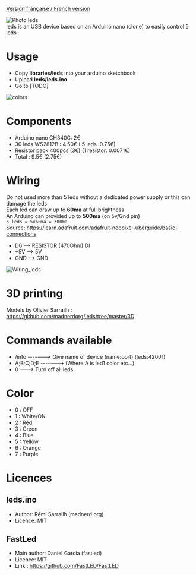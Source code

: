 [Version française / French version](https://github.com/madnerdorg/leds/blob/master/README.fr.MD)

![Photo leds](https://github.com/madnerdorg/leds/raw/master/doc/leds.jpg)   
leds is an USB device based on an Arduino nano (clone) to easily control 5 leds.

# Usage
* Copy **libraries/leds** into your arduino sketchbook
* Upload **leds/leds.ino**
* Go to [TODO]

![colors](https://github.com/madnerdorg/leds/raw/master/doc/leds_colors.png)

# Components
* Arduino nano CH340G: 2€
* 30 leds WS2812B : 4.50€ ( 5 leds :0.75€)
* Resistor pack 400pcs (3€) (1 resistor: 0.0071€)
* Total : 9.5€ (2.75€)

# Wiring
Do not used more than 5 leds without a dedicated power supply or this can damage the leds   
Each led can draw up to **60ma** at full brightness   
An Arduino can provided up to **500ma** (on 5v/Gnd pin)   
```5 leds = 5x60ma = 300ma ```  
Source:
https://learn.adafruit.com/adafruit-neopixel-uberguide/basic-connections

* D6 --> RESISTOR (470Ohm) DI
* +5V --> 5V
* GND --> GND

![Wiring_leds](https://github.com/madnerdorg/leds/raw/master/doc/leds_wiring.jpg)

# 3D printing
Models by Olivier Sarrailh : https://github.com/madnerdorg/leds/tree/master/3D    

# Commands available
* /info -------> Give name of device (name:port) (leds:42001)
* A;B;C;D;E -------> (Where A is led1 color etc...)
* 0 ---> Turn off all leds

# Color
* 0 : OFF
* 1 : White/ON
* 2 : Red
* 3 : Green
* 4 : Blue
* 5 : Yellow
* 6 : Orange
* 7 : Purple

# Licences

## leds.ino
* Author: Rémi Sarrailh (madnerd.org)   
* Licence: MIT

## FastLed
* Main author: Daniel Garcia (fastled)
* Licence: MIT
* Link : https://github.com/FastLED/FastLED
